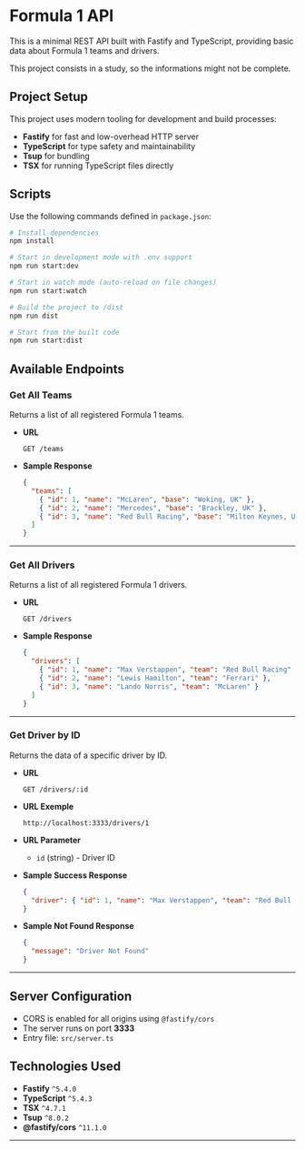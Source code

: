 # Formula 1 API

This is a minimal REST API built with Fastify and TypeScript, providing basic data about Formula 1 teams and drivers.

This project consists in a study, so the informations might not be complete.

## Project Setup

This project uses modern tooling for development and build processes:

* **Fastify** for fast and low-overhead HTTP server
* **TypeScript** for type safety and maintainability
* **Tsup** for bundling
* **TSX** for running TypeScript files directly

## Scripts

Use the following commands defined in `package.json`:

```bash
# Install dependencies
npm install

# Start in development mode with .env support
npm run start:dev

# Start in watch mode (auto-reload on file changes)
npm run start:watch

# Build the project to /dist
npm run dist

# Start from the built code
npm run start:dist
```

## Available Endpoints

### Get All Teams

Returns a list of all registered Formula 1 teams.

* **URL**

  ```
  GET /teams
  ```

* **Sample Response**

  ```json
  {
    "teams": [
      { "id": 1, "name": "McLaren", "base": "Woking, UK" },
      { "id": 2, "name": "Mercedes", "base": "Brackley, UK" },
      { "id": 3, "name": "Red Bull Racing", "base": "Milton Keynes, UK" }
    ]
  }
  ```

---

### Get All Drivers

Returns a list of all registered Formula 1 drivers.

* **URL**

  ```
  GET /drivers
  ```

* **Sample Response**

  ```json
  {
    "drivers": [
      { "id": 1, "name": "Max Verstappen", "team": "Red Bull Racing" },
      { "id": 2, "name": "Lewis Hamilton", "team": "Ferrari" },
      { "id": 3, "name": "Lando Norris", "team": "McLaren" }
    ]
  }
  ```

---

### Get Driver by ID

Returns the data of a specific driver by ID.

* **URL**

  ```
  GET /drivers/:id
  ```

* **URL Exemple**

  ```
  http://localhost:3333/drivers/1
  ```

* **URL Parameter**

  * `id` (string) - Driver ID

* **Sample Success Response**

  ```json
  {
    "driver": { "id": 1, "name": "Max Verstappen", "team": "Red Bull Racing" }
  }
  ```

* **Sample Not Found Response**

  ```json
  {
    "message": "Driver Not Found"
  }
  ```

---

## Server Configuration

* CORS is enabled for all origins using `@fastify/cors`
* The server runs on port **3333**
* Entry file: `src/server.ts`

## Technologies Used

* **Fastify** `^5.4.0`
* **TypeScript** `^5.4.3`
* **TSX** `^4.7.1`
* **Tsup** `^8.0.2`
* **@fastify/cors** `^11.1.0`


---

